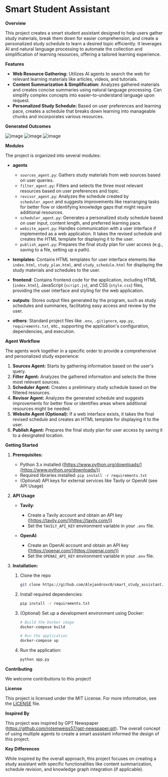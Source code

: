 # Smart Student Assistant

**Overview**

This project creates a smart student assistant designed to help users gather study materials, break them down for easier comprehension, and create a personalized study schedule to learn a desired topic efficiently. It leverages AI and natural language processing to automate the collection and simplification of learning resources, offering a tailored learning experience.

**Features**

- **Web Resource Gathering:** Utilizes AI agents to search the web for relevant learning materials like articles, videos, and tutorials.
- **Content Summarization & Simplification:** Analyzes gathered materials and creates concise summaries using natural language processing. Can simplify complex concepts into easier-to-understand language upon request.
- **Personalized Study Schedule:** Based on user preferences and learning pace, creates a schedule that breaks down learning into manageable chunks and incorporates various resources.

**Generated Outcomes**

![image](https://github.com/user-attachments/assets/20f77f2d-e629-439b-b170-87e410bc7289)
![image](https://github.com/user-attachments/assets/ea534153-274d-4e8a-8406-b1b45ebdda4b)
![image](https://github.com/user-attachments/assets/9b569d86-3c8d-4c17-90b0-169de0724987)



**Modules**

The project is organized into several modules:

- **agents**

  - `sources_agent.py`: Gathers study materials from web sources based on user queries.
  - `filter_agent.py`: Filters and selects the three most relevant resources based on user preferences and topic.
  - `revisor_agent.py`: Analyzes the schedule created by `scheduler_agent` and suggests improvements like rearranging tasks for better flow or identifying knowledge gaps that might require additional resources.
  - `scheduler_agent.py`: Generates a personalized study schedule based on user input, content length, and preferred learning pace.
  - `website_agent.py`: Handles communication with a user interface if implemented as a web application. It takes the revised schedule and creates the HTML template for displaying it to the user.
  - `publish_agent.py`: Prepares the final study plan for user access (e.g., saving to a file, setting up a path).

- **templates**: Contains HTML templates for user interface elements like `index.html`, `study_plan.html`, and `study_schedule.html` for displaying the study materials and schedules to the user.

- **frontend**: Contains frontend code for the application, including HTML (`index.html`), JavaScript (`script.js`), and CSS (`style.css`) files, providing the user interface and styling for the web application.

- **outputs**: Stores output files generated by the program, such as study schedules and summaries, facilitating easy access and review by the user.

- **others**: Standard project files like `.env`, `.gitignore`, `app.py`, `requirements.txt`, etc., supporting the application's configuration, dependencies, and execution.

**Agent Workflow**

The agents work together in a specific order to provide a comprehensive and personalized study experience:

1. **Sources Agent:** Starts by gathering information based on the user's query.
2. **Filter Agent:** Analyzes the gathered information and selects the three most relevant sources.
3. **Scheduler Agent:** Creates a preliminary study schedule based on the filtered resources.
4. **Revisor Agent:** Analyzes the generated schedule and suggests improvements for better flow or identifies areas where additional resources might be needed.
5. **Website Agent (Optional):** If a web interface exists, it takes the final revised schedule and creates an HTML template for displaying it to the user.
6. **Publish Agent:** Prepares the final study plan for user access by saving it to a designated location.

**Getting Started**

1.  **Prerequisites:**

    - Python 3.x installed ([https://www.python.org/downloads/](https://www.python.org/downloads/))
    - Required libraries installed: `pip install -r requirements.txt`
    - (Optional) API keys for external services like Tavily or OpenAI (see API Usage)

2.  **API Usage**

    - **Tavily**:

      - Create a Tavily account and obtain an API key ([https://tavily.com/](https://tavily.com/))
      - Set the `TAVILY_API_KEY` environment variable in your `.env` file.

    - **OpenAI**:
      - Create an OpenAI account and obtain an API key ([https://openai.com/](https://openai.com/))
      - Set the `OPENAI_API_KEY` environment variable in your `.env` file.

3.  **Installation:**

    1. Clone the repo

       ```bash
       git clone https://github.com/Alejandrovc0/smart_study_assistant.git
       ```

    2. Install required dependencies:

       ```bash
       pip install -r requirements.txt
       ```

    3. (Optional) Set up a development environment using Docker:

       ```bash
       # Build the Docker image
       docker-compose build

       # Run the application
       docker-compose up
       ```

    4. Run the application:

       ```bash
       python app.py
       ```

**Contributing**

We welcome contributions to this project!

**License**

This project is licensed under the MIT License. For more information, see the [LICENSE](LICENSE) file.

**Inspired By**

This project was inspired by GPT Newspaper (https://github.com/rotemweiss57/gpt-newspaper.git).  The overall concept of using multiple agents to create a smart assistant informed the design of this project. 

**Key Differences**

While inspired by the overall approach, this project focuses on creating a study assistant with specific functionalities like content summarization, schedule revision, and knowledge graph integration (if applicable).

